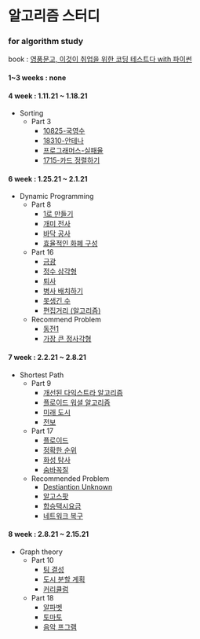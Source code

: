 # 알고리즘 스터디

### for algorithm study 

book : [영풍문고, 이것이 취업을 위한 코딩 테스트다 with 파이썬](http://www.kyobobook.co.kr/product/detailViewKor.laf?ejkGb=KOR&mallGb=KOR&barcode=9791162243077&orderClick=LEa&Kc=)

#### 1~3 weeks : none

#### 4 week : 1.11.21 ~ 1.18.21
- Sorting
  - Part 3
    + [10825-국영수](https://github.com/emoFFnuro/this_is_a_algorithm_for_test/blob/main/10825-%EA%B5%AD%EC%98%81%EC%88%98.py)
    + [18310-안테나](https://github.com/emoFFnuro/this_is_a_algorithm_for_test/blob/main/18310-%EC%95%88%ED%85%8C%EB%82%98.py)
    + [프로그래머스-실패율](https://github.com/emoFFnuro/this_is_a_algorithm_for_test/blob/main/%EC%8B%A4%ED%8C%A8%EC%9C%A8.py)
    + [1715-카드 정렬하기](https://github.com/emoFFnuro/this_is_a_algorithm_for_test/blob/main/1715-%EC%B9%B4%EB%93%9C%20%EC%A0%95%EB%A0%AC%ED%95%98%EA%B8%B0.py)
    
#### 6 week : 1.25.21 ~ 2.1.21
- Dynamic Programming
  - Part 8
     + [1로 만들기]()
     + [개미 전사](https://github.com/emoFFnuro/this_is_a_algorithm_for_test/blob/main/antworrior.py)
     + [바닥 공사](https://github.com/emoFFnuro/this_is_a_algorithm_for_test/blob/main/floorwork.py)
     + [효율적인 화폐 구성](https://github.com/emoFFnuro/this_is_a_algorithm_for_test/blob/main/currency.py)
  - Part 16
    + [금광](https://github.com/emoFFnuro/this_is_a_algorithm_for_test/blob/main/goldminer.py)
    + [정수 삼각형](https://github.com/emoFFnuro/this_is_a_algorithm_for_test/blob/main/1932.py)
    + [퇴사](https://github.com/emoFFnuro/this_is_a_algorithm_for_test/blob/main/14501.py)
    + [병사 배치하기](https://github.com/emoFFnuro/this_is_a_algorithm_for_test/blob/main/18353.py)
    + [못생긴 수](https://github.com/emoFFnuro/this_is_a_algorithm_for_test/blob/main/ugly_num.py)
    + [편집거리 (알고리즘)](https://github.com/emoFFnuro/this_is_a_algorithm_for_test/blob/main/edit_distance.py)
  - Recommend Problem
    + [동전1](https://github.com/emoFFnuro/this_is_a_algorithm_for_test/blob/main/2293.py)
    + [가장 큰 정사각형](https://github.com/emoFFnuro/this_is_a_algorithm_for_test/blob/main/1915.py)
   
#### 7 week : 2.2.21 ~ 2.8.21
- Shortest Path
  - Part 9
     + [개선된 다익스트라 알고리즘](https://github.com/emoFFnuro/this_is_a_algorithm_for_test/blob/main/part9/dijkstra.py)
     + [플로이드 워셜 알고리즘](https://github.com/emoFFnuro/this_is_a_algorithm_for_test/blob/main/part9/floyd_warshall.py)
     + [미래 도시](https://github.com/emoFFnuro/this_is_a_algorithm_for_test/blob/main/part9/future_city.py)
     + [전보](https://github.com/emoFFnuro/this_is_a_algorithm_for_test/blob/main/part9/deliver.py)
  - Part 17
     + [플로이드](https://github.com/emoFFnuro/this_is_a_algorithm_for_test/blob/main/part17/11404.py)
     + [정확한 순위](https://github.com/emoFFnuro/this_is_a_algorithm_for_test/blob/main/part17/accurate_rank.py)
     + [화성 탐사](https://github.com/emoFFnuro/this_is_a_algorithm_for_test/blob/main/part17/mars_exploration.py)
     + [숨바꼭질](https://github.com/emoFFnuro/this_is_a_algorithm_for_test/blob/main/part17/hide_and_seek.py)
  - Recommended Problem
    + [Destiantion Unknown](https://github.com/emoFFnuro/this_is_a_algorithm_for_test/blob/main/part17/9370.py)
    + [알고스팟](https://github.com/emoFFnuro/this_is_a_algorithm_for_test/blob/main/part17/1261.py)
    + [합승택시요금](https://github.com/emoFFnuro/this_is_a_algorithm_for_test/blob/main/part17/taxi_budget.py)
    + [네트워크 복구](https://github.com/emoFFnuro/this_is_a_algorithm_for_test/blob/main/part17/2211.py)
    
#### 8 week : 2.8.21 ~ 2.15.21
- Graph theory
  - Part 10
    + [팀 결성](https://github.com/emoFFnuro/this_is_a_algorithm_for_test/blob/main/part18/make_team.py)
    + [도시 분할 계획](https://github.com/emoFFnuro/this_is_a_algorithm_for_test/blob/main/part18/separation_of_city.py)
    + [커리큘럼](https://github.com/emoFFnuro/this_is_a_algorithm_for_test/blob/main/part18/curriculum.py)
  - Part 18
    + [알파벳](https://github.com/emoFFnuro/this_is_a_algorithm_for_test/blob/main/part18/1987.py)
    + [토마토](https://github.com/emoFFnuro/this_is_a_algorithm_for_test/blob/main/part18/7576.py)
    + [음악 프그램](https://github.com/emoFFnuro/this_is_a_algorithm_for_test/blob/main/part18/2623.py)
  
